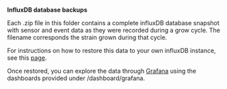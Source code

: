 **InfluxDB database backups**

Each .zip file in this folder contains a complete influxDB database snapshot with sensor and
event data as they were recorded during a grow cycle. The filename corresponds the strain grown during that cycle.

For instructions on how to restore this data to your own
influxDB instance, see 
this [page](https://docs.influxdata.com/influxdb/v1.1/administration/backup_and_restore/).

Once restored, you can explore the data through [Grafana](http://grafana.org/) 
using the dashboards provided under /dashboard/grafana.
